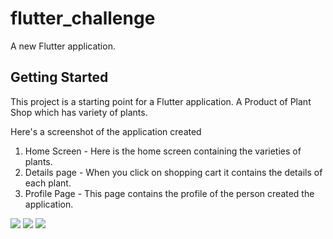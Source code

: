 # flutter_challenge

A new Flutter application.

## Getting Started

This project is a starting point for a Flutter application.
A Product of Plant Shop which has variety of plants.

Here's a screenshot of the application created

1. Home Screen  - Here is the home screen containing the varieties of plants.
2. Details page - When you click on shopping cart it contains the details of each plant.
3. Profile Page - This page contains the profile of the person created the application.

<img src="Pants_app.jpg">   <img src="Pants_app1.jpg">
<img src="Pants_app2.jpg">























